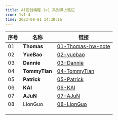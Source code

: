 ```yaml
---
title: AI悦创编程·1v1 系列课上笔记
icon: 1v1-4
time: 2022-09-01 14:38:16
---
```


| 序号 | 名称          | 链接                                                         |
| ---- | ------------- | ------------------------------------------------------------ |
| 01   | **Thomas**    | [01-Thomas-hw-note](01-Thomas-hw-note/01-Variable.md)        |
| 02   | **YueBao**    | [02-yuebao](02-yuebao/01-Plan.md)                            |
| 03   | **Dannie**    | [03-Dannie](03-Dannie/01.md)                                 |
| 04   | **TommyTian** | [04-TommyTian](04-TommyTian/01.md)                           |
| 05   | **Patrick**   | [05-Patrick](05-Patrick/01-CITS1401-Computational-Thinking-with-Python.md) |
| 06   | **KAI**       | [06-KAI](06-KAI/README.md)                                   |
| 07   | **AJuN**      | [07-AJuN](07-AJuN/01-W14-Worksheet-14-File-IO-and-CSV-Files) |
| 08   | LionGuo       | [08-LionGuo](08-LionGuo/01-Homework-Problem-DNA-sequencing.md) |
|      |               |                                                              |
|      |               |                                                              |
|      |               |                                                              |

